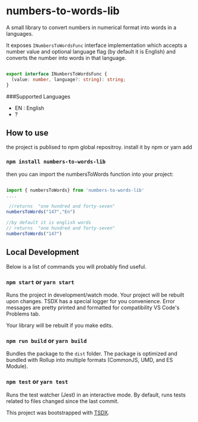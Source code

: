 # numbers-to-words-lib
A small library to convert numbers in numerical format into words in a languages.

It exposes ```INumbersToWordsFunc``` interface implementation which accepts a number value 
and optional language flag (by default it is English)
and converts the number into words in that language.

```typescript

export interface INumbersToWordsFunc {
  (value: number, language?: string): string;
}
```

###Supported Languages
* EN : English
* ?

  
## How to use
the project is publised to npm global repositroy.
install it by npm or  yarn add
  ### `npm install numbers-to-words-lib `  
  
then you can import the numbersToWords function into your project:
```typescript

import { numbersToWords} from 'numbers-to-words-lib'
....

 //returns  "one hundred and forty-seven"
numbersToWords("147","En") 

//by default it is english words
// returns  "one hundred and forty-seven"
numbersToWords("147")

```
  


## Local Development

Below is a list of commands you will probably find useful.

### `npm start` or `yarn start`

Runs the project in development/watch mode. Your project will be rebuilt upon changes. TSDX has a special logger for you convenience. Error messages are pretty printed and formatted for compatibility VS Code's Problems tab.

Your library will be rebuilt if you make edits.

### `npm run build` or `yarn build`

Bundles the package to the `dist` folder.
The package is optimized and bundled with Rollup into multiple formats (CommonJS, UMD, and ES Module).

### `npm test` or `yarn test`

Runs the test watcher (Jest) in an interactive mode.
By default, runs tests related to files changed since the last commit.

This project was bootstrapped with [TSDX](https://github.com/jaredpalmer/tsdx).
